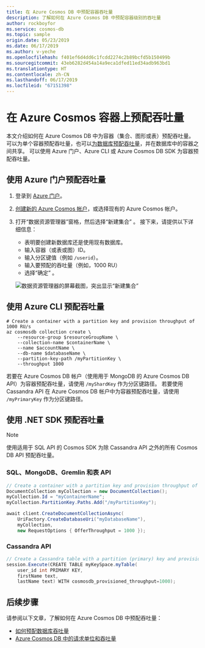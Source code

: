 ```yaml
---
title: 在 Azure Cosmos DB 中预配容器吞吐量
description: 了解如何在 Azure Cosmos DB 中预配容器级别的吞吐量
author: rockboyfor
ms.service: cosmos-db
ms.topic: sample
origin.date: 05/23/2019
ms.date: 06/17/2019
ms.author: v-yeche
ms.openlocfilehash: f401ef6d4dd6c1fcdd2274c2b89bcfd5b150499b
ms.sourcegitcommit: 43eb6282d454a14a9eca1dfed11ed34adb963bd1
ms.translationtype: HT
ms.contentlocale: zh-CN
ms.lasthandoff: 06/17/2019
ms.locfileid: "67151398"
---
```

# <a name="provision-throughput-on-an-azure-cosmos-container"></a>在 Azure Cosmos 容器上预配吞吐量

本文介绍如何在 Azure Cosmos DB 中为容器（集合、图形或表）预配吞吐量。 可以为单个容器预配吞吐量，也可以[为数据库预配吞吐量](how-to-provision-database-throughput.md)，并在数据库中的容器之间共享。 可以使用 Azure 门户、Azure CLI 或 Azure Cosmos DB SDK 为容器预配吞吐量。

## <a name="provision-throughput-using-azure-portal"></a>使用 Azure 门户预配吞吐量

1. 登录到 [Azure 门户](https://portal.azure.cn/)。

1. [创建新的 Azure Cosmos 帐户](create-sql-api-dotnet.md#create-account)，或选择现有的 Azure Cosmos 帐户。

1. 打开“数据资源管理器”窗格，然后选择“新建集合”   。 接下来，请提供以下详细信息：

    * 表明要创建新数据库还是使用现有数据库。
    * 输入容器（或表或图）ID。
    * 输入分区键值（例如 `/userid`）。
    * 输入要预配的吞吐量（例如，1000 RU）
    * 选择“确定”  。

    ![数据资源管理器的屏幕截图，突出显示“新建集合”](./media/how-to-provision-container-throughput/provision-container-throughput-portal-all-api.png)

## <a name="provision-throughput-using-azure-cli"></a>使用 Azure CLI 预配吞吐量

```azurecli
# Create a container with a partition key and provision throughput of 1000 RU/s
az cosmosdb collection create \
    --resource-group $resourceGroupName \
    --collection-name $containerName \
    --name $accountName \
    --db-name $databaseName \
    --partition-key-path /myPartitionKey \
    --throughput 1000
```

若要在 Azure Cosmos DB 帐户（使用用于 MongoDB 的 Azure Cosmos DB API）为容器预配吞吐量，请使用 `/myShardKey` 作为分区键路径。 若要使用 Cassandra API 在 Azure Cosmos DB 帐户中为容器预配吞吐量，请使用 `/myPrimaryKey` 作为分区键路径。

## <a name="provision-throughput-by-using-net-sdk"></a>使用 .NET SDK 预配吞吐量

> [!Note]
> 使用适用于 SQL API 的 Cosmos SDK 为除 Cassandra API 之外的所有 Cosmos DB API 预配吞吐量。

<a name="dotnet-most"></a>
### <a name="sql-mongodb-gremlin-and-table-apis"></a>SQL、MongoDB、Gremlin 和表 API

```csharp
// Create a container with a partition key and provision throughput of 1000 RU/s
DocumentCollection myCollection = new DocumentCollection();
myCollection.Id = "myContainerName";
myCollection.PartitionKey.Paths.Add("/myPartitionKey");

await client.CreateDocumentCollectionAsync(
    UriFactory.CreateDatabaseUri("myDatabaseName"),
    myCollection,
    new RequestOptions { OfferThroughput = 1000 });
```

<a name="dotnet-cassandra"></a>
### <a name="cassandra-api"></a>Cassandra API

```csharp
// Create a Cassandra table with a partition (primary) key and provision throughput of 1000 RU/s
session.Execute(CREATE TABLE myKeySpace.myTable(
    user_id int PRIMARY KEY,
    firstName text,
    lastName text) WITH cosmosdb_provisioned_throughput=1000);
```

## <a name="next-steps"></a>后续步骤

请参阅以下文章，了解如何在 Azure Cosmos DB 中预配吞吐量：

* [如何预配数据库吞吐量](how-to-provision-database-throughput.md)
* [Azure Cosmos DB 中的请求单位和吞吐量](request-units.md)

<!-- Update_Description: update meta properties, wording update -->
